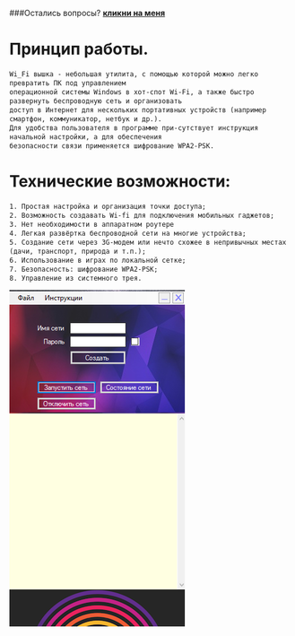 ###Остались вопросы? [**кликни на меня**](https://vk.com/rom4ik_larin)
# Принцип работы. 
```
Wi_Fi вышка - небольшая утилита, с помощью которой можно легко превратить ПК под управлением 
операционной системы Windows в хот-спот Wi-Fi, а также быстро развернуть беспроводную сеть и организовать 
доступ в Интернет для нескольких портативных устройств (например смартфон, коммуникатор, нетбук и др.). 
Для удобства пользователя в программе при-сутствует инструкция начальной настройки, а для обеспечения 
безопасности связи применяется шифрование WPA2-PSK.
```
# Технические возможности:
```
1. Простая настройка и организация точки доступа; 
2. Возможность создавать Wi-fi для подключения мобильных гаджетов; 
3. Нет необходимости в аппаратном роутере
4. Легкая развёртка беспроводной сети на многие устройства; 
5. Создание сети через 3G-модем или нечто схожее в непривычных местах (дачи, транспорт, природа и т.п.);
6. Использование в играх по локальной сетке; 
7. Безопасность: шифрование WPA2-PSK;
8. Управление из системного трея. 
```
![Главное окно программы](1.PNG "Главное окно программы")
